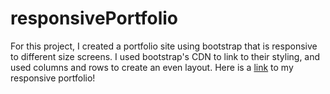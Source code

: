 # responsivePortfolio
For this project, I created a portfolio site using bootstrap that is responsive to different size screens. 
I used bootstrap's CDN to link to their styling, and used columns and rows to create an even layout. 
Here is a [link](https://ejkennelly.github.io/responsivePortfolio/) to my responsive portfolio!